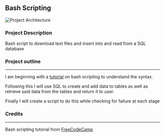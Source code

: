 ## Bash Scripting


![Project Architecture](/assets/project_architecture.png)

### Project Description
Bash script to download text files and insert into and read from a SQL database  

### Project outline

---

I am beginning with a [tutorial](https://bit.ly/3bTmam0) on bash scripting to understand the syntax.

Following this I will use SQL to create and add data to tables as well as retrieve said data from the tables and return it to user.

Finally I will create a script to do this while checking for failure at each stage


### Credits

---

Bash scripting tutorial from [FreeCodeCamp](https://bit.ly/3bTmam0)